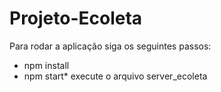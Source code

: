 # Projeto-Ecoleta

Para rodar a aplicação siga os seguintes passos:

* npm install
* npm start* execute o arquivo server_ecoleta







